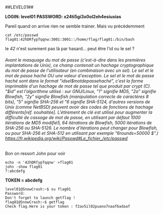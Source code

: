 ##LEVEL01##

**LOGIN: level01**
**PASSWORD: x24ti5gi3x0ol2eh4esiuxias**

Pareil quand on arrive rien ne semble trainer. 
Mais vu précédemment
```
cat /etc/passwd
flag01:42hDRfypTqqnw:3001:3001::/home/flag/flag01:/bin/bash
```
le *42* n'est surement pas là par hasard... peut être l'id ou le sel ? 

###### *Avant le masquage du mot de passe (c'est-à-dire dans les premières implantations de Unix), ce champ contenait un hachage cryptographique du mot de passe de l'utilisateur (en combinaison avec un sel). Le sel et le mot de passe haché OU une valeur d'exception. Le sel et le mot de passe haché sont dans le format "$id$sel$motdepassehaché", c'est la forme imprimable d'un hachage de mot de passe tel que produit par crypt (C). "$id" est l'algorithme utilisé : sur GNU/Linux, "$1$" signifie MD5, "$2a$" signifie Blowfish, "$2y$" signifie Blowfish (manipulation correcte de caractères 8 bits), "$5$" signifie SHA-256 et "$6$ signifie SHA-5124, d'autres versions de Unix (comme NetBSD) peuvent avoir des codes de fonctions de hachage différents[réf. souhaitée]. L'étirement de clé est utilisé pour augmenter la difficulté de cassage de mot de passe, en utilisant par défaut 1000 itérations de MD5 modifié5, 64 itérations de Blowfish, 5000 itérations de SHA-256 ou SHA-5126. Le nombre d'itérations peut changer pour Blowfish, ou pour SHA-256 et SHA-512 en utilisant par exemple "$6$rounds=50000 $".) https://fr.wikipedia.org/wiki/Passwd#Le_fichier_/etc/passwd*

Bon on ressort John pour voir 

```
echo -n '42hDRfypTqqnw' >flag01
john -show flag01
?:abcdefg
```

**TOKEN = abcdefg**
```
level01@SnowCrash:~$ su flag01
Password: 
Don't forget to launch getflag !
flag01@SnowCrash:~$ getflag
Check flag.Here is your token : f2av5il02puano7naaf6adaaf
```
